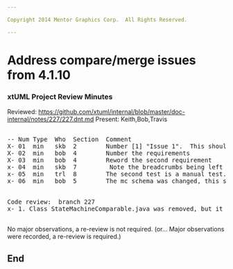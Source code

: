 ```yaml
---

Copyright 2014 Mentor Graphics Corp.  All Rights Reserved.

---
```


# Address compare/merge issues from 4.1.10
### xtUML Project Review Minutes

Reviewed:  https://github.com/xtuml/internal/blob/master/doc-internal/notes/227/227.dnt.md
Present:  Keith,Bob,Travis

<pre>

-- Num Type  Who  Section  Comment
X- 01  min   skb  2        Number [1] "Issue 1".  This should be 227, not 1
X- 02  min   bob  4        Number the requirements
X- 03  min   bob  4        Reword the second requirement
x- 04  min   skb  7         Note the breadcrumbs being left behind for potential future O_OBJ changes and why they are left behind.
x- 05  min   trl  8        The second test is a manual test.  The fact it is manual should be called out.
x- 06  min   bob  5        The mc schema was changed, this should be called out in both dnt and int


Code review:  branch 227
x- 1. Class StateMachineComparable.java was removed, but it is not in the changeset.  The removal should be in the changeset

</pre>
   
No major observations, a re-review is not required.
(or... Major observations were recorded, a re-review is required.)


End
---

